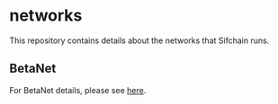 # networks

This repository contains details about the networks that Sifchain runs.

## BetaNet

For BetaNet details, please see [here](https://github.com/Sifchain/networks/tree/master/betanet/sifchain-1).
